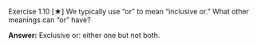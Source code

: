 Exercise 1.10 [★] We typically use “or” to mean “inclusive or.” What other meanings can “or” have?

**Answer:** Exclusive or: either one but not both.

